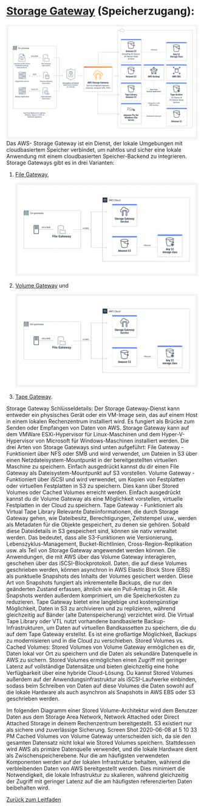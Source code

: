 # [Storage Gateway](https://aws.amazon.com/de/storagegateway/features/?nc=sn&loc=2&dn=1) (Speicherzugang):

![Logo](../../docs/pngs/StorageGateway.png)
Das AWS- Storage Gateway ist ein Dienst, der lokale Umgebungen mit cloudbasiertem Speicher verbindet, um nahtlos und sicher eine lokale Anwendung mit einem cloudbasierten Speicher-Backend zu integrieren. Storage Gateways gibt es in drei Varianten: 

1) [File Gateway](https://aws.amazon.com/de/storagegateway/file/?nc=sn&loc=2&dn=2),

   ![Logo](../../docs/pngs/FileGateway.png)
3) [Volume Gateway](https://aws.amazon.com/de/storagegateway/volume/?nc=sn&loc=2&dn=4) und

   ![Logo](../../docs/pngs/FileGateway.png)
5) [Tape Gateway](https://aws.amazon.com/de/storagegateway/vtl/?nc=sn&loc=2&dn=3).

Storage Gateway Schlüsseldetails:
Der Storage Gateway-Dienst kann entweder ein physisches Gerät oder ein VM-Image sein, das auf einem Host in einem lokalen Rechenzentrum installiert wird. Es fungiert als Brücke zum Senden oder Empfangen von Daten von AWS.
Storage Gateway kann auf dem VMWare ESXi-Hypervisor für Linux-Maschinen und dem Hyper-V-Hypervisor von Microsoft für Windows-Maschinen installiert werden.
Die drei Arten von Storage Gateways sind unten aufgeführt:
File Gateway - Funktioniert über NFS oder SMB und wird verwendet, um Dateien in S3 über einen Netzdateisystem-Mountpunkt in der bereitgestellten virtuellen Maschine zu speichern. Einfach ausgedrückt kannst du dir einen File Gateway als Dateisystem-Mountpunkt auf S3 vorstellen.
Volume Gateway - Funktioniert über iSCSI und wird verwendet, um Kopien von Festplatten oder virtuellen Festplatten in S3 zu speichern. Dies kann über Stored Volumes oder Cached Volumes erreicht werden. Einfach ausgedrückt kannst du dir Volume Gateway als eine Möglichkeit vorstellen, virtuelle Festplatten in der Cloud zu speichern.
Tape Gateway - Funktioniert als Virtual Tape Library
Relevante Dateiinformationen, die durch Storage Gateway gehen, wie Dateibesitz, Berechtigungen, Zeitstempel usw., werden als Metadaten für die Objekte gespeichert, zu denen sie gehören. Sobald diese Dateidetails in S3 gespeichert sind, können sie nativ verwaltet werden. Das bedeutet, dass alle S3-Funktionen wie Versionierung, Lebenszyklus-Management, Bucket-Richtlinien, Cross-Region-Replikation usw. als Teil von Storage Gateway angewendet werden können.
Die Anwendungen, die mit AWS über das Volume Gateway interagieren, geschehen über das iSCSI-Blockprotokoll. Daten, die auf diese Volumes geschrieben werden, können asynchron in AWS Elastic Block Store (EBS) als punktuelle Snapshots des Inhalts der Volumes gesichert werden. Diese Art von Snapshots fungiert als inkrementelle Backups, die nur den geänderten Zustand erfassen, ähnlich wie ein Pull-Antrag in Git. Alle Snapshots werden außerdem komprimiert, um die Speicherkosten zu reduzieren.
Tape Gateway bietet eine langlebige und kostengünstige Möglichkeit, Daten in S3 zu archivieren und zu replizieren, während gleichzeitig auf Bänder (alte Datenspeicherung) verzichtet wird. Die Virtual Tape Library oder VTL nutzt vorhandene bandbasierte Backup-Infrastrukturen, um Daten auf virtuellen Bandkassetten zu speichern, die du auf dem Tape Gateway erstellst. Es ist eine großartige Möglichkeit, Backups zu modernisieren und in die Cloud zu verschieben.
Stored Volumes vs. Cached Volumes:
Stored Volumes von Volume Gateway ermöglichen es dir, Daten lokal vor Ort zu speichern und die Daten als sekundäre Datenquelle in AWS zu sichern. Stored Volumes ermöglichen einen Zugriff mit geringer Latenz auf vollständige Datensätze und bieten gleichzeitig eine hohe Verfügbarkeit über eine hybride Cloud-Lösung. Du kannst Stored Volumes außerdem auf der Anwendungsinfrastruktur als iSCSI-Laufwerke einbinden, sodass beim Schreiben von Daten auf diese Volumes die Daten sowohl auf die lokale Hardware als auch asynchron als Snapshots in AWS EBS oder S3 geschrieben werden.

Im folgenden Diagramm einer Stored Volume-Architektur wird dem Benutzer Daten aus dem Storage Area Network, Network Attached oder Direct Attached Storage in deinem Rechenzentrum bereitgestellt. S3 existiert nur als sichere und zuverlässige Sicherung.
Screen Shot 2020-06-08 at 5 10 33 PM
Cached Volumes von Volume Gateway unterscheiden sich, da sie den gesamten Datensatz nicht lokal wie Stored Volumes speichern. Stattdessen wird AWS als primäre Datenquelle verwendet, und die lokale Hardware dient als Zwischenspeicherebene. Nur die am häufigsten verwendeten Komponenten werden auf der lokalen Infrastruktur behalten, während die verbleibenden Daten von AWS bereitgestellt werden. Dies minimiert die Notwendigkeit, die lokale Infrastruktur zu skalieren, während gleichzeitig der Zugriff mit geringer Latenz auf die am häufigsten referenzierten Daten beibehalten wird.

[Zurück zum Leitfaden](../../README.md)
